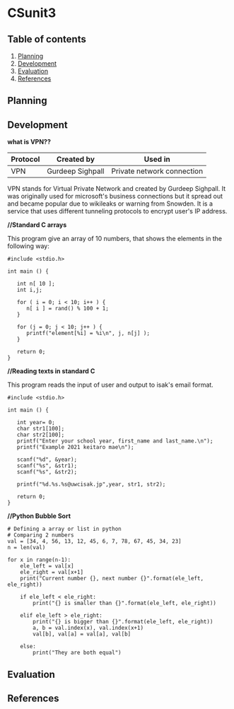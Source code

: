 # CSunit3

Table of contents
------
1. [Planning](#Planning)
1. [Development](#Development)
1. [Evaluation](#Evaluation)
1. [References](#References)

Planning
------

Development
------
**what is VPN??**

|Protocol|Created by      |Used in      |
|-|------------- |----------- |
|VPN| Gurdeep Sighpall| Private network connection|

VPN stands for Virtual Private Network and created by Gurdeep Sighpall. It was originally used for microsoft's business connections but it spread out and became popular due to wikileaks or warning from Snowden. It is a service that uses different tunneling protocols to encrypt user's IP address.

**//Standard C arrays**

This program give an array of 10 numbers, that shows the elements in the following way:
```
#include <stdio.h>
 
int main () {

   int n[ 10 ]; 
   int i,j;
        
   for ( i = 0; i < 10; i++ ) {
      n[ i ] = rand() % 100 + 1;
   }
   
   for (j = 0; j < 10; j++ ) {
      printf("element[%i] = %i\n", j, n[j] );
   }
 
   return 0;
}
```


**//Reading texts in standard C**

This program reads the input of user and output to isak's email format.
```
#include <stdio.h>
 
int main () {

   int year= 0;
   char str1[100];
   char str2[100];
   printf("Enter your school year, first_name and last_name.\n");
   printf("Example 2021 keitaro mae\n");

   scanf("%d", &year);
   scanf("%s", &str1);
   scanf("%s", &str2);

   printf("%d.%s.%s@uwcisak.jp",year, str1, str2);

   return 0;
}
```

**//Python Bubble Sort**

```
# Defining a array or list in python
# Comparing 2 numbers
val = [34, 4, 56, 13, 12, 45, 6, 7, 78, 67, 45, 34, 23]
n = len(val)

for x in range(n-1):
    ele_left = val[x]
    ele_right = val[x+1]
    print("Current number {}, next number {}".format(ele_left, ele_right))

    if ele_left < ele_right:
        print("{} is smaller than {}".format(ele_left, ele_right))

    elif ele_left > ele_right:
        print("{} is bigger than {}".format(ele_left, ele_right))
        a, b = val.index(x), val.index(x+1)
        val[b], val[a] = val[a], val[b]

    else:
        print("They are both equal")
```

Evaluation
------

References
------
